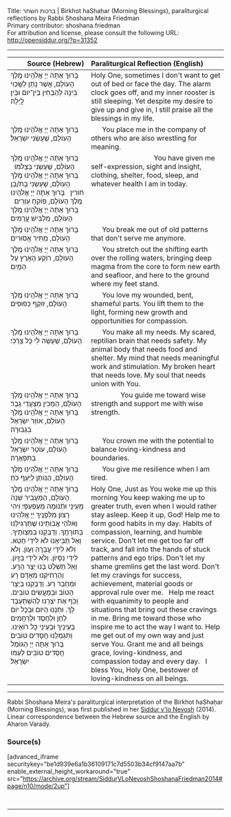 <html>
<head></head>
<body>
Title: ברכות השחר | Birkhot haShaḥar (Morning Blessings), paraliturgical reflections by Rabbi Shoshana Meira Friedman<br />
Primary contributor: shoshana.friedman<br />
For attribution and license, please consult the following URL: <a href="http://opensiddur.org/?p=31352">http://opensiddur.org/?p=31352</a>
<p />
<hr />

<table style="margin-left: auto;margin-right: auto;" class="draggable">
<thead><tr><th id="x" style="text-align: right;">Source (Hebrew)</th><th style="text-align: left;">Paraliturgical Reflection (English)</th></tr></thead>
<tbody>
<tr><td style="vertical-align:top;">
<div class="liturgy"><span lang="he">
בָּרוּךְ אַתָּה 
יְיָ אֱלֹהֵֽינוּ
מֶֽלֶךְ הָעוֹלָם, 
אֲשֶׁר נָתַן לַשֶּֽׂכְוִי בִינָה 
לְהַבְחִין בֵּין־יוֹם וּבֵין לָֽיְלָה׃
</span></div></td>
 
<td style="vertical-align:top;">
<div class="english">
Holy One, 
sometimes I don't want to get out of bed or face the day.
The alarm clock goes off, and my inner rooster is still sleeping.
Yet despite my desire to give up and give in, 
I still praise all the blessings in my life.
</div></td></tr>


<tr><td style="vertical-align:top;">
<div class="liturgy"><span lang="he">
בָּרוּךְ אַתָּה 
יְיָ אֱלֹהֵֽינוּ
מֶֽלֶךְ הָעוֹלָם, 
שֶׁעָשַׂנִי יִשְׂרָאֵל׃
</span></div></td>
 
<td style="vertical-align:top;">
<div class="english">
&nbsp;
&nbsp;
&nbsp;
You place me in the company of others who are also wrestling for meaning.
</div></td></tr>


<tr><td style="vertical-align:top;">
<div class="liturgy"><span lang="he">
בָּרוּךְ אַתָּה 
יְיָ אֱלֹהֵֽינוּ
מֶֽלֶךְ הָעוֹלָם, 
שֶׁעָשַׂנִי בְּצָלמוֹ׃
&nbsp;
בָּרוּךְ אַתָּה 
יְיָ אֱלֹהֵֽינוּ
מֶֽלֶךְ הָעוֹלָם, 
שֶׁעָשַׂנִי בָּת/בֵּן חוֹרִין׃
&nbsp;
בָּרוּךְ אַתָּה 
יְיָ אֱלֹהֵֽינוּ
מֶֽלֶךְ הָעוֹלָם, 
פּוֹקֵחַ עִוְרִים׃
&nbsp;
בָּרוּךְ אַתָּה 
יְיָ אֱלֹהֵֽינוּ
מֶֽלֶךְ הָעוֹלָם, מַלְבִּישׁ עֲרֻמִּים׃
</span></div></td>
 
<td style="vertical-align:top;">
<div class="english">
&nbsp;
&nbsp;
&nbsp;
&nbsp;
&nbsp;
&nbsp;
&nbsp;
&nbsp;
&nbsp;
&nbsp;
&nbsp;
&nbsp;
&nbsp;
&nbsp;
&nbsp;
&nbsp;
&nbsp;
You have given me self-expression, sight and insight, clothing, shelter, food, sleep, and whatever health I am in today.
</div></td></tr>


<tr><td style="vertical-align:top;">
<div class="liturgy"><span lang="he">
בָּרוּךְ אַתָּה 
יְיָ אֱלֹהֵֽינוּ
מֶֽלֶךְ הָעוֹלָם, 
מַתִּיר אֲסוּרִים׃
</span></div></td>
 
<td style="vertical-align:top;">
<div class="english">
&nbsp;
&nbsp;
&nbsp;
You break me out of old patterns that don't serve me anymore.
</div></td></tr>


<tr><td style="vertical-align:top;">
<div class="liturgy"><span lang="he">
בָּרוּךְ אַתָּה 
יְיָ אֱלֹהֵֽינוּ
מֶֽלֶךְ הָעוֹלָם, 
רוֹקַע הָאָרֶץ עַל הַמָּיִם׃
</span></div></td>
 
<td style="vertical-align:top;">
<div class="english">
&nbsp;
&nbsp;
&nbsp;
You stretch out the shifting earth over the rolling waters, 
bringing deep magma from the core to form new earth and seafloor, 
and here to the ground where my feet stand.
</div></td></tr>


<tr><td style="vertical-align:top;">
<div class="liturgy"><span lang="he">
בָּרוּךְ אַתָּה 
יְיָ אֱלֹהֵֽינוּ
מֶֽלֶךְ הָעוֹלָם, 
זוֹקֵף כְּפוּפִים׃
</span></div></td>
 
<td style="vertical-align:top;">
<div class="english">
&nbsp;
&nbsp;
&nbsp;
You love my wounded, bent, shameful parts. 
You lift them to the light, forming new growth and opportunities for compassion.
</div></td></tr>


<tr><td style="vertical-align:top;">
<div class="liturgy"><span lang="he">
בָּרוּךְ אַתָּה 
יְיָ אֱלֹהֵֽינוּ
מֶֽלֶךְ הָעוֹלָם, 
שֶׁעָשָׂה לִי כׇּל צָרְכִּי׃
</span></div></td>
 
<td style="vertical-align:top;">
<div class="english">
&nbsp;
&nbsp;
&nbsp;
You make all my needs. 
My scared, reptilian brain that needs safety.
My animal body that needs food and shelter. 
My mind that needs meaningful work and stimulation. 
My broken heart that needs love.
My soul that needs union with You.
</div></td></tr>


<tr><td style="vertical-align:top;">
<div class="liturgy"><span lang="he">
בָּרוּךְ אַתָּה 
יְיָ אֱלֹהֵֽינוּ
מֶֽלֶךְ הָעוֹלָם, 
הַמֵּכִין מִצְעֲדֵי גָבֶר׃
&nbsp;
בָּרוּךְ אַתָּה 
יְיָ אֱלֹהֵֽינוּ
מֶֽלֶךְ הָעוֹלָם, 
אוֹזֵר יִשְׂרָאֵל בִּגְבוּרָה׃ 
</span></div></td>
 
<td style="vertical-align:top;">
<div class="english">
&nbsp;
&nbsp;
&nbsp;
&nbsp;
&nbsp;
&nbsp;
&nbsp;
&nbsp;
You guide me toward wise strength and support me with wise strength.
</div></td></tr>


<tr><td style="vertical-align:top;">
<div class="liturgy"><span lang="he">
בָּרוּךְ אַתָּה 
יְיָ אֱלֹהֵֽינוּ
מֶֽלֶךְ הָעוֹלָם, 
עוֹטֵר יִשְׂרָאֵל בְּתִפְאָרָה׃
</span></div></td>
 
<td style="vertical-align:top;">
<div class="english">
&nbsp;
&nbsp;
&nbsp;
You crown me with the potential to balance loving-kindness and boundaries.
</div></td></tr>


<tr><td style="vertical-align:top;">
<div class="liturgy"><span lang="he">
בָּרוּךְ אַתָּה 
יְיָ אֱלֹהֵֽינוּ
מֶֽלֶךְ הָעוֹלָם, 
הַנּוֹתֵן לַיָּעֵף כֹּחַ׃
</span></div></td>
 
<td style="vertical-align:top;">
<div class="english">
&nbsp;
&nbsp;
&nbsp;
You give me resilience when I am tired.
</div></td></tr>


<tr><td style="vertical-align:top;">
<div class="liturgy"><span lang="he">
בָּרוּךְ אַתָּה 
יְיָ אֱלֹהֵֽינוּ
מֶֽלֶךְ הָעוֹלָם,
הַמַּעֲבִיר שֵׁנָה מֵעֵינַי וּתְנוּמָה מֵעַפְעַפָּי׃ 
וִיהִי רָצוֹן מִלְּפָנֶֽיךָ יְיָ אֱלֹהֵינוּ וֵאלֹהֵי אֲבוֹתֵינוּ 
שֶׁתַּרְגִּילֵנוּ בְּתוֹרָתֶֽךָ. 
וְדַבְּקֵנוּ בְּמִצְוֺתֶֽיךָ. 
וְאַל תְּבִיאֵנוּ לֹא לִידֵי חֵטְא. 
וְלֹא לִידֵי עֲבֵרָה וְעָוֺן. 
וְלֹא לִידֵי נִסָּיוֹן. וְלֹא לִידֵי בִזָּיוֹן. 
וְאַל תַּשְׁלֶט בָּנוּ יֵצֶר הָרָע. 
וְהַרְחִיקֵנוּ מֵאָדָם רָע וּמֵחָבֵר רָע. 
וְדַבְּקֵנוּ בְּיֵצֶר הַטוֹב וּבְמַעֲשִׂים טוֹבִים. 
וְכֹֽף אֶת יִצְרֵנוּ לְהִשְׁתַּעְבֶּד לָךְ. 
וּתְנֵנוּ הַיּוֹם וּבְכׇל יוֹם לְחֵן וּלְחֶסֶד וּלְרַחֲמִים בְּעֵינֶיךָ וּבְעֵינֵי כׇל רוֹאֵינוּ. 
וְתִגְמְלֵנוּ חֲסָדִים טוֹבִים׃ 
בָּרוּךְ אַתָּה יְיָ 
הַגּוֹמֵל חֲסָדִים טוֹבִים לְעַמּוֹ יִשְׂרָאֵל׃
</span></div></td>
 
<td style="vertical-align:top;">
<div class="english">
Holy One,
Just as You woke me up this morning
You keep waking me up to greater truth,
even when I would rather stay asleep.
Keep it up, God!
Help me to form good habits in my day.
Habits of compassion, learning, and humble service.
Don't let me get too far off track, and fall into the hands of stuck patterns and ego trips.
Don't let my shame gremlins get the last word.
Don't let my cravings for success, achievement, material goods or approval rule over me.
&nbsp;
Help me react with equanimity to people and situations that bring out these cravings in me.
Bring me toward those who inspire me to act the way I want to.
Help me get out of my own way and just serve You.
Grant me and all beings grace, loving-kindness, and compassion today and every day.
&nbsp;
I bless You, Holy One, 
bestower of loving-kindness on all beings.
</div></td></tr>
</tbody></table>

<hr />

Rabbi Shoshana Meira's paraliturgical interpretation of the Birkhot haShaḥar (Morning Blessings), was first published in her <a href="/?p=9556">Siddur v'lo Nevosh</a> (2014). Linear correspondence between the Hebrew source and the English by Aharon Varady.

<h3>Source(s)</h3>

[advanced_iframe securitykey="be1d939e6a1b36109171c7d5503b34cf9147aa7b" enable_external_height_workaround="true" src="https://archive.org/stream/SiddurVLoNevoshShoshanaFriedman2014#page/n10/mode/2up"]

&nbsp;

<hr />

&nbsp;
</body>
</html>